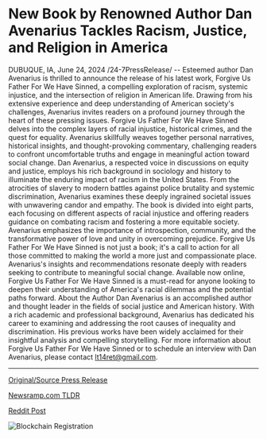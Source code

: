 # New Book by Renowned Author Dan Avenarius Tackles Racism, Justice, and Religion in America

DUBUQUE, IA, June 24, 2024 /24-7PressRelease/ -- Esteemed author Dan Avenarius is thrilled to announce the release of his latest work, Forgive Us Father For We Have Sinned, a compelling exploration of racism, systemic injustice, and the intersection of religion in American life. Drawing from his extensive experience and deep understanding of American society's challenges, Avenarius invites readers on a profound journey through the heart of these pressing issues.  Forgive Us Father For We Have Sinned delves into the complex layers of racial injustice, historical crimes, and the quest for equality. Avenarius skillfully weaves together personal narratives, historical insights, and thought-provoking commentary, challenging readers to confront uncomfortable truths and engage in meaningful action toward social change.  Dan Avenarius, a respected voice in discussions on equity and justice, employs his rich background in sociology and history to illuminate the enduring impact of racism in the United States. From the atrocities of slavery to modern battles against police brutality and systemic discrimination, Avenarius examines these deeply ingrained societal issues with unwavering candor and empathy.  The book is divided into eight parts, each focusing on different aspects of racial injustice and offering readers guidance on combating racism and fostering a more equitable society. Avenarius emphasizes the importance of introspection, community, and the transformative power of love and unity in overcoming prejudice.  Forgive Us Father For We Have Sinned is not just a book; it's a call to action for all those committed to making the world a more just and compassionate place. Avenarius's insights and recommendations resonate deeply with readers seeking to contribute to meaningful social change.  Available now online, Forgive Us Father For We Have Sinned is a must-read for anyone looking to deepen their understanding of America's racial dilemmas and the potential paths forward.  About the Author Dan Avenarius is an accomplished author and thought leader in the fields of social justice and American history. With a rich academic and professional background, Avenarius has dedicated his career to examining and addressing the root causes of inequality and discrimination. His previous works have been widely acclaimed for their insightful analysis and compelling storytelling.  For more information about Forgive Us Father For We Have Sinned or to schedule an interview with Dan Avenarius, please contact lt14ret@gmail.com. 

---

[Original/Source Press Release](https://www.24-7pressrelease.com/press-release/511937/new-book-by-renowned-author-dan-avenarius-tackles-racism-justice-and-religion-in-america)
                    

[Newsramp.com TLDR](None) 



[Reddit Post](https://www.reddit.com/r/BookNews/comments/1dn7p7g/renowned_author_dan_avenarius_releases_compelling/) 



![Blockchain Registration](https://cdn.newsramp.app/24-7PressRelease/qrcode/246/24/pondAqL0.webp)